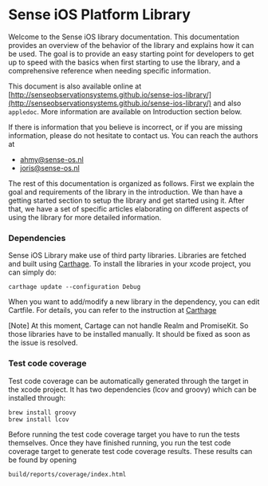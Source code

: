 Sense iOS Platform Library
=================

Welcome to the Sense iOS library documentation. This documentation provides an overview of the behavior of the library and explains how it can be used. The goal is to provide an easy starting point for developers to get up to speed with the basics when first starting to use the library, and a comprehensive reference when needing specific information.

This document is also available online at [http://senseobservationsystems.github.io/sense-ios-library/](http://senseobservationsystems.github.io/sense-ios-library/) and also `appledoc`. More information are available on Introduction section below.

If there is information that you believe is incorrect, or if you are missing information, please do not hesitate to contact us. You can reach the authors at

* [ahmy@sense-os.nl](ahmy@sense-os.nl)
* [joris@sense-os.nl](ahmy@sense-os.nl)

The rest of this documentation is organized as follows. First we explain the goal and requirements of the library in the introduction. We than have a getting started section to setup the library and get started using it. After that, we have a set of specific articles elaborating on different aspects of using the library for more detailed information.

### Dependencies
Sense iOS Library make use of third party libraries. Libraries are fetched and built using [Carthage](https://github.com/Carthage/Carthage).
To install the libraries in your xcode project, you can simply do:
    
    carthage update --configuration Debug


When you want to add/modify a new library in the dependency, you can edit Cartfile. For details, you can refer to the instruction at [Carthage](https://github.com/Carthage/Carthage)

[Note] At this moment, Cartage can not handle Realm and PromiseKit. So those libraries have to be installed manually. It should be fixed as soon as the issue is resolved. 

### Test code coverage  

Test code coverage can be automatically generated through the target in the xcode project. It has two dependencies (lcov and groovy) which can be installed through: 

    brew install groovy
    brew install lcov

Before running the test code coverage target you have to run the tests themselves. Once they have finished running, you run the test code coverage target to generate test code coverage results. These results can be found by opening 

    build/reports/coverage/index.html
